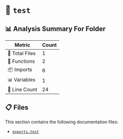# 📁 `test`

## 📊 Analysis Summary For Folder

| Metric | Count |
|--------|-------|
| 📁 Total Files | 1 |
| 🔧 Functions | 2 |
| 📦 Imports | 6 |
| 📊 Variables | 1 |
| 🔢 Line Count | 24 |


## 📋 Files

This section contains the following documentation files:

- [`exports.test`](./exports.test.md)